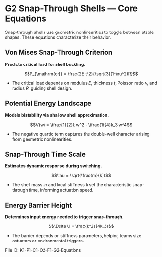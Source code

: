 # G2 Snap-Through Shells — Core Equations

Snap-through shells use geometric nonlinearities to toggle between stable shapes. These equations characterize their behavior.

## Von Mises Snap-Through Criterion
**Predicts critical load for shell buckling.**

$$P_{\mathrm{cr}} = \frac{2E t^2}{\sqrt{3}(1-\nu^2)R}$$

- The critical load depends on modulus $E$, thickness $t$, Poisson ratio $\nu$, and radius $R$, guiding shell design.

## Potential Energy Landscape
**Models bistability via shallow shell approximation.**

$$V(w) = \tfrac{1}{2}k w^2 - \tfrac{1}{4}k_3 w^4$$

- The negative quartic term captures the double-well character arising from geometric nonlinearities.

## Snap-Through Time Scale
**Estimates dynamic response during switching.**

$$\tau = \sqrt{\frac{m}{k}}$$

- The shell mass $m$ and local stiffness $k$ set the characteristic snap-through time, informing actuation speed.

## Energy Barrier Height
**Determines input energy needed to trigger snap-through.**

$$\Delta U = \frac{k^2}{4k_3}$$

- The barrier depends on stiffness parameters, helping teams size actuators or environmental triggers.

File ID: K1-P1-C1-O2-F1-G2-Equations
